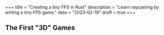 +++
title = "Creating a tiny FPS in Rust"
description = "Learn raycasting by writing a tiny FPS game."
date = "2023-02-18"
draft = true
+++

## The First "3D" Games
